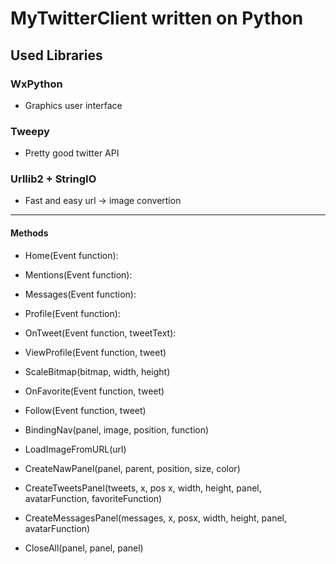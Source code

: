 # __MyTwitterClient written on Python__

## __Used Libraries__

### WxPython

* Graphics user interface

### Tweepy

* Pretty good twitter API

### Urllib2 + StringIO

* Fast and easy url -> image convertion

___

#### Methods

* Home(Event function):

* Mentions(Event function):

* Messages(Event function):

* Profile(Event function):

* OnTweet(Event function, tweetText):

* ViewProfile(Event function, tweet)

* ScaleBitmap(bitmap, width, height)

* OnFavorite(Event function, tweet)

* Follow(Event function, tweet)

* BindingNav(panel, image, position, function)

* LoadImageFromURL(url)

* CreateNawPanel(panel, parent, position, size, color)

* CreateTweetsPanel(tweets, x, pos x, width, height, panel, avatarFunction, favoriteFunction)

* CreateMessagesPanel(messages, x, posx, width, height, panel, avatarFunction)

* CloseAll(panel, panel, panel)
